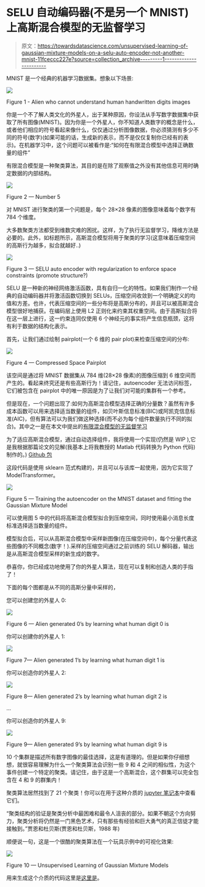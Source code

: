 # SELU 自动编码器(不是另一个 MNIST)上高斯混合模型的无监督学习

> 原文：<https://towardsdatascience.com/unsupervised-learning-of-gaussian-mixture-models-on-a-selu-auto-encoder-not-another-mnist-11fceccc227e?source=collection_archive---------1----------------------->

MNIST 是一个经典的机器学习数据集。想象以下场景:

![](img/44d25729560feda486b6c265db3d54c1.png)

Figure 1 - Alien who cannot understand human handwritten digits images

你是一个不了解人类文化的外星人，出于某种原因，你设法从手写数字数据集中获取了所有图像(MNIST)。因为你是一个外星人，你不知道人类数字的概念是什么，或者他们相应的符号看起来像什么，仅仅通过分析图像数据，你必须猜测有多少不同的符号(数字)(如果可能的话，生成新的表示，而不是仅仅复制你已经有的表示)。在机器学习中，这个问题可以被看作是:“如何在有限混合模型中选择正确数量的组件”

有限混合模型是一种聚类算法，其目的是在除了观察值之外没有其他信息可用时确定数据的内部结构。

![](img/5824d293bcc126b6d1f82470e373276e.png)

Figure 2 — Number 5

对 MNIST 进行聚类的第一个问题是，每个 28×28 像素的图像意味着每个数字有 784 个维度。

大多数聚类方法都受到维数灾难的困扰。这样，为了执行无监督学习，降维方法是必要的。此外，如标题所示，高斯混合模型将用于聚类的学习(这意味着压缩空间的高斯行为越多，拟合就越好..)

![](img/d5e30ec159ad85267d8ee798b3b60eab.png)

Figure 3 — SELU auto encoder with regularization to enforce space constraints (promote structure?)

SELU 是一种新的神经网络激活函数，具有自归一化的特性。如果我们制作一个经典的自动编码器并将激活函数切换到 SELUs，压缩空间收敛到一个明确定义的均值和方差。也许，代表压缩空间的一些分布将是高斯分布的，并且可以被高斯混合模型很好地捕获。在编码层上使用 L2 正则化来约束其权重空间。由于高斯拟合将在这一层上进行，这一约束连同仅使用 6 个神经元的事实将产生信息瓶颈，这将有利于数据的结构化表示。

首先，让我们通过绘制 pairplot(一个 6 维的 pair plot)来检查压缩空间的分布:

![](img/bbc271efc8de268c842d3f681159540a.png)

Figure 4 — Compressed Space Pairplot

该空间是通过将 MNIST 数据集从 784 维(28×28 像素)的图像压缩到 6 维空间而产生的。看起来终究还是有些高斯行为！请记住，autoencoder 无法访问标签，它们被包含在 pairplot 中的唯一原因是为了让我们对可能的集群有一个参考。

但是现在，一个问题出现了:如何为高斯混合模型选择正确的分量数？虽然有许多成本函数可以用来选择适当数量的组件，如贝叶斯信息标准(BIC)或阿凯克信息标准(AIC)，但有算法可以为我们做这种选择(而不必为每个组件数量执行不同的拟合)。其中之一是在本文中提出的[有限混合模型的无监督学习](http://www.lx.it.pt/~mtf/IEEE_TPAMI_2002.pdf)

为了适应高斯混合模型，通过自动选择组件，我将使用一个实现(仍然是 WIP ),它是我根据那篇论文的见解(我基本上将我教授的 Matlab 代码转换为 Python 代码)制作的。) [Github 包](https://github.com/abriosi/gmm-mml)

这段代码是使用 sklearn 范式构建的，并且可以与该库一起使用，因为它实现了 ModelTransformer。

![](img/81e4d6e620115306ba382bfff9cabe4d.png)

Figure 5 — Training the autoencoder on the MNIST dataset and fitting the Gaussian Mixture Model

可以使用图 5 中的代码将高斯混合模型拟合到压缩空间，同时使用最小消息长度标准选择适当数量的组件。

模型拟合后，可以从高斯混合模型中采样新图像(在压缩空间中)，每个分量代表这些图像的不同概念(数字！).采样的压缩空间通过之前训练的 SELU 解码器，输出是从高斯混合模型采样的新生成的数字。

恭喜你，你已经成功地使用了你的外星人算法，现在可以复制和创造人类的手指了！

下面的每个图都是从不同的高斯分量中采样的，

您可以创建您的外星人 0:

![](img/2e6d1e256ff6de778163f82c59490f9e.png)

Figure 6 — Alien generated 0’s by learning what human digit 0 is

你可以创建你的外星人 1:

![](img/34b84f9dfbcdcddca57673f006ef4272.png)

Figure 7— Alien generated 1’s by learning what human digit 1 is

你可以创造你的外星人 2:

![](img/b5be3d190d98f9dbdea117846acac51a.png)

Figure 8— Alien generated 2’s by learning what human digit 2 is

…

你可以创造你的外星人 9:

![](img/db38e311bd5da9bbd5f5df548be6df14.png)

Figure 9— Alien generated 9’s by learning what human digit 9 is

10 个集群是描述所有数字图像的最佳选择，这是有道理的。但是如果你仔细想想，就很容易理解为什么一个聚类算法会识别一些 9 和 4 之间的相似性，为这个事件创建一个特定的聚类。请记住，由于这是一个高斯混合，这个群集可以完全包含在 4 和 9 的群集内！

聚类算法居然找到了 21 个聚类！你可以在用于这种介质的 [jupyter 笔记本](https://github.com/abriosi/mnist_medium_selu_gmm_mml/blob/master/article.ipynb)中查看它们。

“聚类结构的验证是聚类分析中最困难和最令人沮丧的部分。如果不朝这个方向努力，聚类分析将仍然是一门黑色艺术，只有那些有经验和巨大勇气的真正信徒才能接触到。”贾恩和杜贝斯(贾恩和杜贝斯，1988 年)

顺便说一句，这是一个很酷的聚类算法在一个玩具示例中的可视化效果:

![](img/03962f9fd6978495c1875b5a53772451.png)

Figure 10 — Unsupervised Learning of Gaussian Mixture Models

用来生成这个介质的代码这里是[这里是](https://github.com/abriosi/mnist_medium_selu_gmm_mml)。